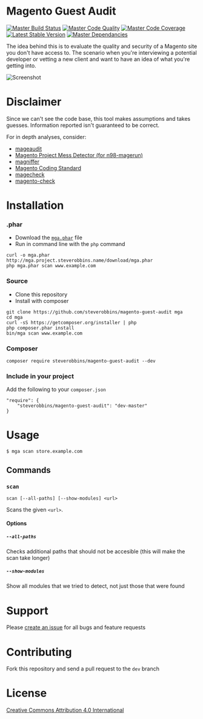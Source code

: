 Magento Guest Audit
===

[![Master Build Status](https://img.shields.io/travis/steverobbins/magento-guest-audit/master.svg?style=flat-square)](https://travis-ci.org/steverobbins/magento-guest-audit)
[![Master Code Quality](https://img.shields.io/scrutinizer/g/steverobbins/magento-guest-audit/master.svg?style=flat-square)](https://scrutinizer-ci.com/g/steverobbins/magento-guest-audit/?branch=master)
[![Master Code Coverage](https://img.shields.io/coveralls/steverobbins/magento-guest-audit/master.svg?style=flat-square)](https://coveralls.io/r/steverobbins/magento-guest-audit?branch=master)
[![Latest Stable Version](https://img.shields.io/packagist/v/steverobbins/magento-guest-audit.svg?style=flat-square)](https://packagist.org/packages/steverobbins/magento-guest-audit)
[![Master Dependancies](https://www.versioneye.com/user/projects/5507a68b66e561507b0001ff/badge.svg?style=flat-square)](https://www.versioneye.com/user/projects/5507a68b66e561507b0001ff)

The idea behind this is to evaluate the quality and security of a Magento site you don't have access to.  The scenario when you're interviewing a potential developer or vetting a new client and want to have an idea of what you're getting into.

![Screenshot](http://i.imgur.com/uC1ZD8i.png)

# Disclaimer

Since we can't see the code base, this tool makes assumptions and takes guesses.  Information reported isn't guaranteed to be correct.

For in depth analyses, consider:

* [mageaudit](https://github.com/steverobbins/mageaudit)
* [Magento Project Mess Detector (for n98-magerun)](https://github.com/AOEpeople/mpmd)
* [magniffer](https://github.com/magento-ecg/magniffer)
* [Magento Coding Standard](https://github.com/magento-ecg/coding-standard)
* [magecheck](https://github.com/gknoppe-guidance/magecheck)
* [magento-check](http://www.magentocommerce.com/knowledge-base/entry/how-do-i-know-if-my-server-is-compatible-with-magento)

# Installation

### .phar

* Download the [`mga.phar`](http://mga.project.steverobbins.name/download/mga.phar) file
* Run in command line with the `php` command

```
curl -o mga.phar http://mga.project.steverobbins.name/download/mga.phar
php mga.phar scan www.example.com
```


### Source

* Clone this repository
* Install with composer

```
git clone https://github.com/steverobbins/magento-guest-audit mga
cd mga
curl -sS https://getcomposer.org/installer | php
php composer.phar install
bin/mga scan www.example.com
```

### Composer

```
composer require steverobbins/magento-guest-audit --dev
```

### Include in your project

Add the following to your `composer.json`

```
"require": {
    "steverobbins/magento-guest-audit": "dev-master"
}
```

# Usage

    $ mga scan store.example.com

## Commands

### `scan`

    scan [--all-paths] [--show-modules] <url>

Scans the given `<url>`.

#### Options

##### `--all-paths`

Checks additional paths that should not be accesible (this will make the scan take longer)

##### `--show-modules`

Show all modules that we tried to detect, not just those that were found

# Support

Please [create an issue](https://github.com/steverobbins/magento-guest-audit/issues/new) for all bugs and feature requests

# Contributing

Fork this repository and send a pull request to the `dev` branch

# License

[Creative Commons Attribution 4.0 International](https://creativecommons.org/licenses/by/4.0/)
